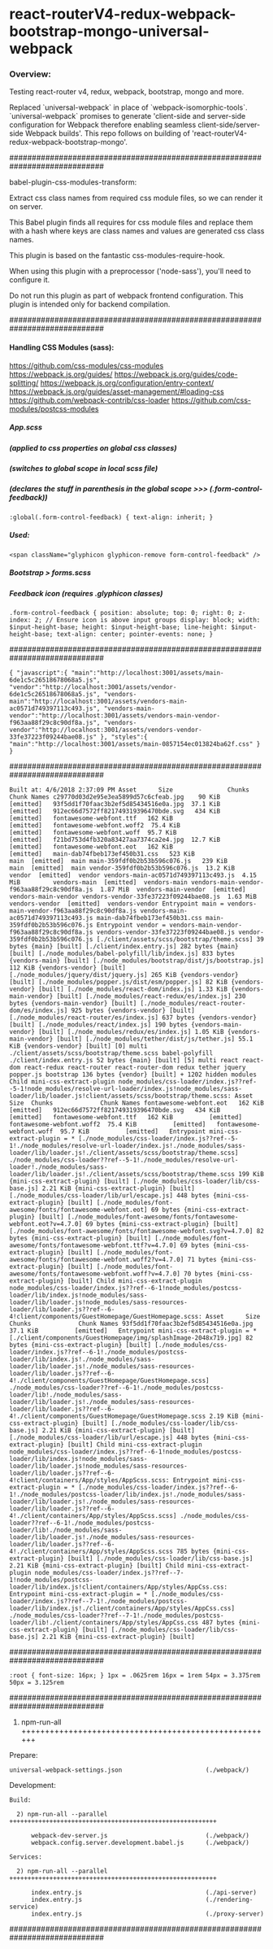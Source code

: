 # react-routerV4-redux-webpack-bootstrap-mongo-universal-webpack

### Overview:
<p>Testing react-router v4, redux, webpack, bootstrap, mongo and more.</p>

<p>Replaced `universal-webpack` in place of `webpack-isomorphic-tools`. `universal-webpack` promises to generate 'client-side and server-side configuration for Webpack therefore enabling seamless client-side/server-side Webpack builds'. This repo follows on building of 'react-routerV4-redux-webpack-bootstrap-mongo'.</p>

#############################################################################


babel-plugin-css-modules-transform:

Extract css class names from required css module files, so we can render it on server. 

This Babel plugin finds all requires for css module files and replace them with a hash
  where keys are class names and values are generated css class names.

This plugin is based on the fantastic css-modules-require-hook.

When using this plugin with a preprocessor ('node-sass'), you'll need to configure it.

Do not run this plugin as part of webpack frontend configuration. 
This plugin is intended only for backend compilation.


#############################################################################

#### Handling CSS Modules (sass):

https://github.com/css-modules/css-modules
https://webpack.js.org/guides/
https://webpack.js.org/guides/code-splitting/
https://webpack.js.org/configuration/entry-context/
https://webpack.js.org/guides/asset-management/#loading-css
https://github.com/webpack-contrib/css-loader
https://github.com/css-modules/postcss-modules



##### App.scss
##### (applied to css properties on global css classes)
##### (switches to global scope in local scss file)
##### (declares the stuff in parenthesis in the global scope >>> (.form-control-feedback))

`:global(.form-control-feedback) {
  text-align: inherit;
}`

##### Used:
`<span className="glyphicon glyphicon-remove form-control-feedback" />`

##### Bootstrap > forms.scss
##### Feedback icon (requires .glyphicon classes)
`.form-control-feedback {
  position: absolute;
  top: 0;
  right: 0;
  z-index: 2; // Ensure icon is above input groups
  display: block;
  width: $input-height-base;
  height: $input-height-base;
  line-height: $input-height-base;
  text-align: center;
  pointer-events: none;
}`


#############################################################################

`{
  "javascript":{
    "main":"http://localhost:3001/assets/main-6de1c5c26518678068a5.js",
    "vendor":"http://localhost:3001/assets/vendor-6de1c5c26518678068a5.js",
    "vendors-main":"http://localhost:3001/assets/vendors-main-ac0571d749397113c493.js",
    "vendors-main-vendor":"http://localhost:3001/assets/vendors-main-vendor-f963aa88f29c8c90df8a.js",
    "vendors-vendor":"http://localhost:3001/assets/vendors-vendor-33fe37223f09244bae08.js"
  },
  "styles":{
    "main":"http://localhost:3001/assets/main-0857154ec013824ba62f.css"
  }
}`

#############################################################################

`Built at: 4/6/2018 2:37:09 PM
                                      Asset      Size               Chunks             Chunk Names
       c29770d03d2e95e3ea5899d57c6cfeab.jpg    90 KiB                       [emitted]  
       93f5dd1f70faac3b2ef5d85434516e0a.jpg  37.1 KiB                       [emitted]  
       912ec66d7572ff821749319396470bde.svg   434 KiB                       [emitted]  
                    fontawesome-webfont.ttf   162 KiB                       [emitted]  
                  fontawesome-webfont.woff2  75.4 KiB                       [emitted]  
                   fontawesome-webfont.woff  95.7 KiB                       [emitted]  
       f21bd753d4fb320a83427aa7374ca2e4.jpg  12.7 KiB                       [emitted]  
                    fontawesome-webfont.eot   162 KiB                       [emitted]  
              main-dab74fbeb173ef450b31.css   523 KiB                 main  [emitted]  main
               main-359fdf0b2b53b596c076.js   239 KiB                 main  [emitted]  main
             vendor-359fdf0b2b53b596c076.js  13.2 KiB               vendor  [emitted]  vendor
       vendors-main-ac0571d749397113c493.js  4.15 MiB         vendors-main  [emitted]  vendors-main
vendors-main-vendor-f963aa88f29c8c90df8a.js  1.87 MiB  vendors-main-vendor  [emitted]  vendors-main-vendor
     vendors-vendor-33fe37223f09244bae08.js  1.63 MiB       vendors-vendor  [emitted]  vendors-vendor
Entrypoint main = vendors-main-vendor-f963aa88f29c8c90df8a.js vendors-main-ac0571d749397113c493.js main-dab74fbeb173ef450b31.css main-359fdf0b2b53b596c076.js
Entrypoint vendor = vendors-main-vendor-f963aa88f29c8c90df8a.js vendors-vendor-33fe37223f09244bae08.js vendor-359fdf0b2b53b596c076.js
[./client/assets/scss/bootstrap/theme.scss] 39 bytes {main} [built]
[./client/index.entry.js] 282 bytes {main} [built]
[./node_modules/babel-polyfill/lib/index.js] 833 bytes {vendors-main} [built]
[./node_modules/bootstrap/dist/js/bootstrap.js] 112 KiB {vendors-vendor} [built]
[./node_modules/jquery/dist/jquery.js] 265 KiB {vendors-vendor} [built]
[./node_modules/popper.js/dist/esm/popper.js] 82 KiB {vendors-vendor} [built]
[./node_modules/react-dom/index.js] 1.33 KiB {vendors-main-vendor} [built]
[./node_modules/react-redux/es/index.js] 230 bytes {vendors-main-vendor} [built]
[./node_modules/react-router-dom/es/index.js] 925 bytes {vendors-vendor} [built]
[./node_modules/react-router/es/index.js] 637 bytes {vendors-vendor} [built]
[./node_modules/react/index.js] 190 bytes {vendors-main-vendor} [built]
[./node_modules/redux/es/index.js] 1.05 KiB {vendors-main-vendor} [built]
[./node_modules/tether/dist/js/tether.js] 55.1 KiB {vendors-vendor} [built]
   [0] multi ./client/assets/scss/bootstrap/theme.scss babel-polyfill ./client/index.entry.js 52 bytes {main} [built]
   [5] multi react react-dom react-redux react-router react-router-dom redux tether jquery popper.js bootstrap 136 bytes {vendor} [built]
    + 1202 hidden modules
Child mini-css-extract-plugin node_modules/css-loader/index.js??ref--5-1!node_modules/resolve-url-loader/index.js!node_modules/sass-loader/lib/loader.js!client/assets/scss/bootstrap/theme.scss:
                                   Asset      Size  Chunks             Chunk Names
                 fontawesome-webfont.eot   162 KiB          [emitted]  
    912ec66d7572ff821749319396470bde.svg   434 KiB          [emitted]  
                 fontawesome-webfont.ttf   162 KiB          [emitted]  
               fontawesome-webfont.woff2  75.4 KiB          [emitted]  
                fontawesome-webfont.woff  95.7 KiB          [emitted]  
    Entrypoint mini-css-extract-plugin = *
    [./node_modules/css-loader/index.js??ref--5-1!./node_modules/resolve-url-loader/index.js!./node_modules/sass-loader/lib/loader.js!./client/assets/scss/bootstrap/theme.scss] ./node_modules/css-loader??ref--5-1!./node_modules/resolve-url-loader!./node_modules/sass-loader/lib/loader.js!./client/assets/scss/bootstrap/theme.scss 199 KiB {mini-css-extract-plugin} [built]
    [./node_modules/css-loader/lib/css-base.js] 2.21 KiB {mini-css-extract-plugin} [built]
    [./node_modules/css-loader/lib/url/escape.js] 448 bytes {mini-css-extract-plugin} [built]
    [./node_modules/font-awesome/fonts/fontawesome-webfont.eot] 69 bytes {mini-css-extract-plugin} [built]
    [./node_modules/font-awesome/fonts/fontawesome-webfont.eot?v=4.7.0] 69 bytes {mini-css-extract-plugin} [built]
    [./node_modules/font-awesome/fonts/fontawesome-webfont.svg?v=4.7.0] 82 bytes {mini-css-extract-plugin} [built]
    [./node_modules/font-awesome/fonts/fontawesome-webfont.ttf?v=4.7.0] 69 bytes {mini-css-extract-plugin} [built]
    [./node_modules/font-awesome/fonts/fontawesome-webfont.woff2?v=4.7.0] 71 bytes {mini-css-extract-plugin} [built]
    [./node_modules/font-awesome/fonts/fontawesome-webfont.woff?v=4.7.0] 70 bytes {mini-css-extract-plugin} [built]
Child mini-css-extract-plugin node_modules/css-loader/index.js??ref--6-1!node_modules/postcss-loader/lib/index.js!node_modules/sass-loader/lib/loader.js!node_modules/sass-resources-loader/lib/loader.js??ref--6-4!client/components/GuestHomepage/GuestHomepage.scss:
                                   Asset      Size  Chunks             Chunk Names
    93f5dd1f70faac3b2ef5d85434516e0a.jpg  37.1 KiB          [emitted]  
    Entrypoint mini-css-extract-plugin = *
    [./client/components/GuestHomepage/img/splashImage-2048x719.jpg] 82 bytes {mini-css-extract-plugin} [built]
    [./node_modules/css-loader/index.js??ref--6-1!./node_modules/postcss-loader/lib/index.js!./node_modules/sass-loader/lib/loader.js!./node_modules/sass-resources-loader/lib/loader.js??ref--6-4!./client/components/GuestHomepage/GuestHomepage.scss] ./node_modules/css-loader??ref--6-1!./node_modules/postcss-loader/lib!./node_modules/sass-loader/lib/loader.js!./node_modules/sass-resources-loader/lib/loader.js??ref--6-4!./client/components/GuestHomepage/GuestHomepage.scss 2.19 KiB {mini-css-extract-plugin} [built]
    [./node_modules/css-loader/lib/css-base.js] 2.21 KiB {mini-css-extract-plugin} [built]
    [./node_modules/css-loader/lib/url/escape.js] 448 bytes {mini-css-extract-plugin} [built]
Child mini-css-extract-plugin node_modules/css-loader/index.js??ref--6-1!node_modules/postcss-loader/lib/index.js!node_modules/sass-loader/lib/loader.js!node_modules/sass-resources-loader/lib/loader.js??ref--6-4!client/containers/App/styles/AppScss.scss:
    Entrypoint mini-css-extract-plugin = *
    [./node_modules/css-loader/index.js??ref--6-1!./node_modules/postcss-loader/lib/index.js!./node_modules/sass-loader/lib/loader.js!./node_modules/sass-resources-loader/lib/loader.js??ref--6-4!./client/containers/App/styles/AppScss.scss] ./node_modules/css-loader??ref--6-1!./node_modules/postcss-loader/lib!./node_modules/sass-loader/lib/loader.js!./node_modules/sass-resources-loader/lib/loader.js??ref--6-4!./client/containers/App/styles/AppScss.scss 785 bytes {mini-css-extract-plugin} [built]
    [./node_modules/css-loader/lib/css-base.js] 2.21 KiB {mini-css-extract-plugin} [built]
Child mini-css-extract-plugin node_modules/css-loader/index.js??ref--7-1!node_modules/postcss-loader/lib/index.js!client/containers/App/styles/AppCss.css:
    Entrypoint mini-css-extract-plugin = *
    [./node_modules/css-loader/index.js??ref--7-1!./node_modules/postcss-loader/lib/index.js!./client/containers/App/styles/AppCss.css] ./node_modules/css-loader??ref--7-1!./node_modules/postcss-loader/lib!./client/containers/App/styles/AppCss.css 487 bytes {mini-css-extract-plugin} [built]
    [./node_modules/css-loader/lib/css-base.js] 2.21 KiB {mini-css-extract-plugin} [built]`

#############################################################################

`:root {
  font-size: 16px;
}
1px = .0625rem
16px = 1rem
54px = 3.375rem
50px = 3.125rem`

#############################################################################

1) npm-run-all ++++++++++++++++++++++++++++++++++++++++++++++++++++++

  Prepare:

    universal-webpack-settings.json                       (./webpack/)

  Development:

    Build:

      2) npm-run-all --parallel +++++++++++++++++++++++++++++++++++++++++++++++++++++++++
      
          webpack-dev-server.js                           (./webpack/)
          webpack.config.server.development.babel.js      (./webpack/)

    Services:
    
      2) npm-run-all --parallel +++++++++++++++++++++++++++++++++++++++++++++++++++++++++
      
          index.entry.js                                  (./api-server)
          index.entry.js                                  (./rendering-service)
          index.entry.js                                  (./proxy-server)

#############################################################################
